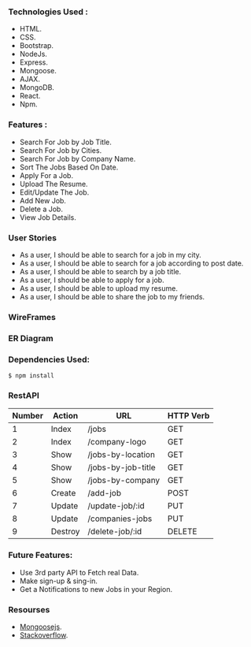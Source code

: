 ### Technologies Used :
- HTML.
- CSS.
- Bootstrap.
- NodeJs.
- Express.
- Mongoose.
- AJAX.
- MongoDB. 
- React.
- Npm. 

### Features :
- Search For Job by Job Title.
- Search For Job by Cities.
- Search For Job by Company Name.
- Sort The Jobs Based On Date.
- Apply For a Job.
- Upload The Resume.
- Edit/Update The Job.
- Add New Job.
- Delete a Job. 
- View Job Details.

### User Stories 
- As a user, I should be able to search for a job in my city. 
- As a user, I should be able to search for a job according to post date. 
- As a user, I should be able to search by a job title.
- As a user, I should be able to apply for a job. 
- As a user, I should be able to upload my resume.
- As a user, I should be able to share the job to my friends. 

### WireFrames

### ER Diagram

### Dependencies Used: 
`$ npm install`


### RestAPI 

Number        | Action       |      URL    |   HTTP Verb 
------------- | -------------|-------------|-------------|         
1             | Index        | /jobs          |GET
2             | Index        |/company-logo   |GET
3             | Show         |/jobs-by-location|GET
4             | Show         |/jobs-by-job-title|GET
5             | Show         |/jobs-by-company|GET
6             | Create       |/add-job        |POST
7             | Update       |/update-job/:id |PUT
8             | Update       |/companies-jobs |PUT
9             | Destroy      |/delete-job/:id |DELETE

### Future Features: 
- Use 3rd party API to Fetch real Data. 
- Make sign-up & sing-in. 
- Get a Notifications to new Jobs in your Region. 


### Resourses 
- [Mongoosejs](https://mongoosejs.com/).
- [Stackoverflow](https://stackoverflow.com/).
